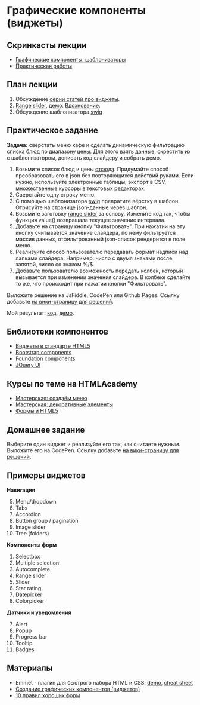 Графические компоненты (виджеты)
======================

Скринкасты лекции
--

- [Графические компоненты, шаблонизаторы](http://www.youtube.com/watch?v=iv2Vl_rzQjw)
- [Практическая работы](http://www.youtube.com/watch?v=i0Meqqp7fMo)

План лекции
-------

1. Обсуждение [серии статей про виджеты](http://learn.javascript.ru/widgets).
2. [Range slider](range-slider), [демо](http://vpavlenko.github.io/web-programming/10-widgets/range-slider/). [Вдохновение](http://refreshless.com/nouislider/).
2. Обсуждение шаблонизатора [swig](http://paularmstrong.github.io/swig/)



Практическое задание
--

**Задача:** сверстать меню кафе и сделать динамическую фильтрацию списка блюд по диапазону цены. Для этого взять данные, скрестить их с шаблонизатором, дописать код слайдеру и собрать демо.

1. Возьмите список блюд и цены [отсюда](http://www.zucafe.ru/index.php?id=26). Придумайте способ преобразовать его в json без повторяющихся действий руками. Если нужно, используйте электронные таблицы, экспорт в CSV, множественные курсоры в текстовых редакторах.
2. Сверстайте одну строку меню.
3. С помощью шаблонизатора [swig](http://paularmstrong.github.io/swig/) превратите вёрстку в шаблон. Отрисуйте на странице json-данные через шаблон.
3. Возьмите заготовку [range slider](range-slider) за основу. Измените код так, чтобы функция value() возвращала текущее значение интервала.
4. Добавьте на страницу кнопку "Фильтровать". При нажатии на эту кнопку считывается значение слайдера, по нему фильтруется массив данных, отфильтрованный json-список рендерится в поле меню.
2. Реализуйте способ пользователю передавать формат надписи над лапками слайдера. Например: число с двумя знаками после запятой, число со знаком %/$.
6. Добавьте пользователю возможность передать колбек, который вызывается при изменении значения слайдера. В колбеке сделайте то же, что происходит при нажатии кнопки "Фильтровать".

Выложите решение на JsFiddle, CodePen или Github Pages. Ссылку добавьте [на вики-страницу для решений](https://github.com/vpavlenko/web-programming/wiki/%D0%A0%D0%B5%D1%88%D0%B5%D0%BD%D0%B8%D1%8F-%D0%B7%D0%B0%D0%B4%D0%B0%D0%BD%D0%B8%D1%8F-%D0%B7%D0%B0%D0%BD%D1%8F%D1%82%D0%B8%D1%8F-10:-%D0%B2%D0%B8%D0%B4%D0%B6%D0%B5%D1%82).

Мой результат: [код](range-slider), [демо](http://vpavlenko.github.io/web-programming/10-widgets/range-slider/demo.html).


Библиотеки компонентов
---

- [Виджеты в стандарте HTML5](http://diveintohtml5.info/forms.html)
- [Bootstrap components](http://getbootstrap.com/components/)
- [Foundation components](http://foundation.zurb.com/docs/)
- [JQuery UI](http://jqueryui.com/)


Курсы по теме на HTMLAcademy
---

- [Мастерская: создаём меню](https://htmlacademy.ru/courses/50)
- [Мастерская: декоративные элементы](https://htmlacademy.ru/courses/55)
- [Формы и HTML5](https://htmlacademy.ru/courses/74)



Домашнее задание
------

Выберите один виджет и реализуйте его так, как считаете нужным. Выложите его на CodePen. Ссылку добавьте [на вики-страницу для решений](https://github.com/vpavlenko/web-programming/wiki/%D0%A0%D0%B5%D1%88%D0%B5%D0%BD%D0%B8%D1%8F-%D0%B7%D0%B0%D0%B4%D0%B0%D0%BD%D0%B8%D1%8F-%D0%B7%D0%B0%D0%BD%D1%8F%D1%82%D0%B8%D1%8F-10:-%D0%B2%D0%B8%D0%B4%D0%B6%D0%B5%D1%82).


Примеры виджетов
---

**Навигация**

5. Menu/dropdown
1. Tabs
1. Accordion
6. Button group / pagination
16. Image slider
13. Tree (folders)

**Компоненты форм**

1. Selectbox
12. Multiple selection
6. Autocomplete
17. Range slider
10. Slider
1. Star rating
10. Datepicker
11. Colorpicker

**Датчики и уведомления**

7. Alert
8. Popup
9. Progress bar
10. Tooltip
14. Badges



Материалы
---

- Emmet - плагин для быстрого набора HTML и CSS: [demo](http://emmet.io/), [cheat sheet](http://docs.emmet.io/cheat-sheet/)
- [Создание графических компонентов (виджетов)](http://learn.javascript.ru/widgets)
- [10 правил хороших форм](http://www.artlebedev.ru/tools/technogrette/etc/forms/)
